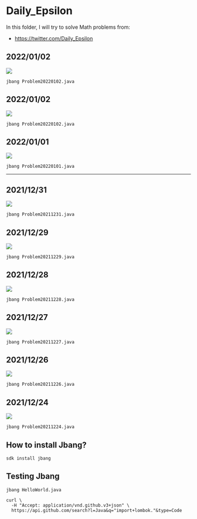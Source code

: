 # Daily_Epsilon

In this folder, I will try to solve Math problems from:

- https://twitter.com/Daily_Epsilon

## 2022/01/02

![](20220106.png)

```
jbang Problem20220102.java
```

## 2022/01/02

![](20220102.png)

```
jbang Problem20220102.java
```

## 2022/01/01

![](20220101.png)

```
jbang Problem20220101.java
```

---

## 2021/12/31

![](20211231.png)

```
jbang Problem20211231.java
```

## 2021/12/29

![](20211229.png)

```
jbang Problem20211229.java
```

## 2021/12/28

![](20211228.png)

```
jbang Problem20211228.java
```

## 2021/12/27

![](20211227.png)

```
jbang Problem20211227.java
```

## 2021/12/26

![](20211226.png)

```
jbang Problem20211226.java
```

## 2021/12/24

![](20211224.png)

```
jbang Problem20211224.java
```

## How to install Jbang?

```
sdk install jbang
```

## Testing Jbang

```
jbang HelloWorld.java
```

```
curl \
  -H "Accept: application/vnd.github.v3+json" \
  https://api.github.com/search?l=Java&q="import+lombok."&type=Code
```